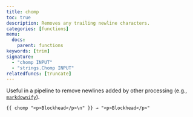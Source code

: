 ```yaml
---
title: chomp
toc: true
description: Removes any trailing newline characters.
categories: [functions]
menu:
  docs:
    parent: functions
keywords: [trim]
signature:
  - "chomp INPUT"
  - "strings.Chomp INPUT"
relatedfuncs: [truncate]
---
```


Useful in a pipeline to remove newlines added by other processing (e.g., [`markdownify`](/functions/markdownify/)).

```go-html-template
{{ chomp "<p>Blockhead</p>\n" }} → "<p>Blockhead</p>"
```
